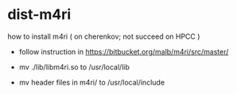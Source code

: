 # dist-m4ri

how to install m4ri ( on cherenkov; not succeed on HPCC )

- follow instruction in https://bitbucket.org/malb/m4ri/src/master/

- mv ./lib/libm4ri.so to /usr/local/lib
- mv header files in m4ri/ to /usr/local/include
